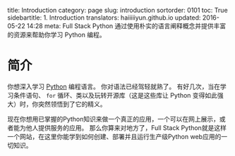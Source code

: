 title: Introduction
category: page
slug: introduction
sortorder: 0101
toc: True
sidebartitle: 1. Introduction
translators: haiiiiiyun.github.io
updated: 2016-05-22 14:28
meta: Full Stack Python 通过使用朴实的语言阐释概念并提供丰富的资源来帮助你学习 Python 编程。


# 简介
你想深入学习 [Python](http://www.python.org/) 编程语言。 你对语法已经驾轻就熟了。
有好几次，当在学习条件语句、 `for` 循环、类以及玩转开源库（这是这些库让 Python 变得如此强大）时，你突然领悟到了它的精义。

现在你想用已掌握的Python知识来做一个真正的应用，一个可以在网上展示，或者能为他人提供服务的应用。
那么你算来对地方了，Full Stack Python就是这样一个网站，在这里你能学到如何创建、部署并且运行生产级Python web应用的一切知识。
